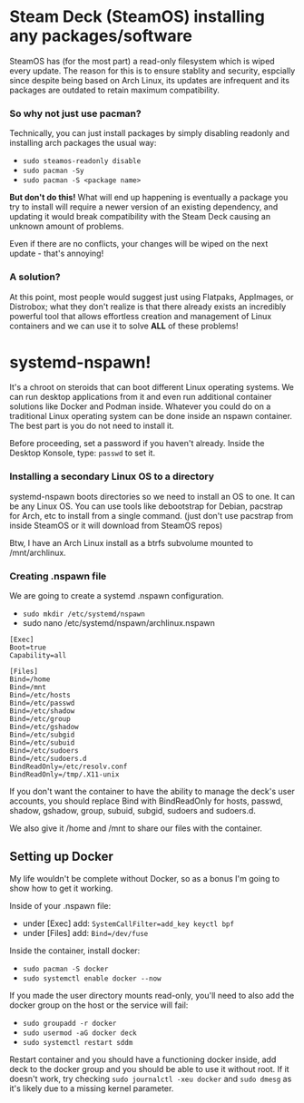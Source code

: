 # Steam Deck (SteamOS) installing any packages/software
SteamOS has (for the most part) a read-only filesystem which is wiped every update. The reason for this is to ensure stablity and security, espcially since despite being based on Arch Linux, its updates are infrequent and its packages are outdated to retain maximum compatibility.

### So why not just use pacman?

Technically, you can just install packages by simply disabling readonly and installing arch packages the usual way:
* `sudo steamos-readonly disable`
* `sudo pacman -Sy`
* `sudo pacman -S <package name>`

**But don't do this!** What will end up happening is eventually a package you try to install will require a newer version of an existing dependency, and updating it would break compatibility with the Steam Deck causing an unknown amount of problems.

Even if there are no conflicts, your changes will be wiped on the next update - that's annoying!

### A solution?

At this point, most people would suggest just using Flatpaks, AppImages, or Distrobox; what they don't realize is that there already exists an incredibly powerful tool that allows effortless creation and management of Linux containers and we can use it to solve **ALL** of these problems!

# systemd-nspawn!

It's a chroot on steroids that can boot different Linux operating systems. We can run desktop applications from it and even run additional container solutions like Docker and Podman inside. Whatever you could do on a traditional Linux operating system can be done inside an nspawn container. The best part is you do not need to install it.

Before proceeding, set a password if you haven't already. Inside the Desktop Konsole, type: `passwd` to set it.

### Installing a secondary Linux OS to a directory
systemd-nspawn boots directories so we need to install an OS to one. It can be any Linux OS. You can use tools like debootstrap for Debian, pacstrap for Arch, etc to install from a single command. (just don't use pacstrap from inside SteamOS or it will download from SteamOS repos)

Btw, I have an Arch Linux install as a btrfs subvolume mounted to /mnt/archlinux.

### Creating .nspawn file
We are going to create a systemd .nspawn configuration.

* `sudo mkdir /etc/systemd/nspawn`
* sudo nano /etc/systemd/nspawn/archlinux.nspawn 
```
[Exec]
Boot=true
Capability=all

[Files]
Bind=/home
Bind=/mnt
Bind=/etc/hosts
Bind=/etc/passwd
Bind=/etc/shadow
Bind=/etc/group
Bind=/etc/gshadow
Bind=/etc/subgid
Bind=/etc/subuid
Bind=/etc/sudoers
Bind=/etc/sudoers.d
BindReadOnly=/etc/resolv.conf
BindReadOnly=/tmp/.X11-unix
```

If you don't want the container to have the ability to manage the deck's user accounts, you should replace Bind with BindReadOnly for hosts, passwd, shadow, gshadow, group, subuid, subgid, sudoers and sudoers.d.

We also give it /home and /mnt to share our files with the container.

## Setting up Docker

My life wouldn't be complete without Docker, so as a bonus I'm going to show how to get it working.

Inside of your .nspawn file:
* under [Exec] add: `SystemCallFilter=add_key keyctl bpf`
* under [Files] add: `Bind=/dev/fuse`

Inside the container, install docker:
* `sudo pacman -S docker`
* `sudo systemctl enable docker --now`

If you made the user directory mounts read-only, you'll need to also add the docker group on the host or the service will fail:
* `sudo groupadd -r docker`
* `sudo usermod -aG docker deck`
* `sudo systemctl restart sddm`

Restart container and you should have a functioning docker inside, add deck to the docker group and you should be able to use it without root. If it doesn't work, try checking `sudo journalctl -xeu docker` and `sudo dmesg` as it's likely due to a missing kernel parameter.
